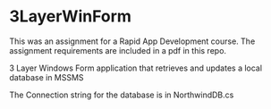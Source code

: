 # 3LayerWinForm

This was an assignment for a Rapid App Development course. The assignment requirements are included in a pdf in this repo.

3 Layer Windows Form application that retrieves and updates a local database in MSSMS

The Connection string for the database is in NorthwindDB.cs
